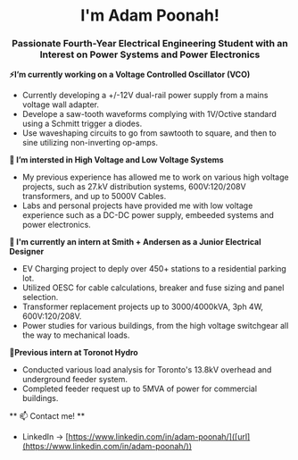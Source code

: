 <h1 align="center">I'm Adam Poonah!</h1>
<h3 align="center">Passionate Fourth-Year Electrical Engineering Student with an Interest on Power Systems and Power Electronics</h3>

 
 **⚡I’m currently working on a Voltage Controlled Oscillator (VCO)**
  - Currently developing a +/-12V dual-rail power supply from a mains voltage wall adapter.
  - Develope a saw-tooth waveforms complying with 1V/Octive standard using a Schmitt trigger a diodes.
  - Use waveshaping circuits to go from sawtooth to square, and then to sine utilizing non-inverting op-amps.

**🌱 I’m intersted in High Voltage and Low Voltage Systems**
  - My previous experience has allowed me to work on various high voltage projects, such as 27.kV distribution systems, 600V:120/208V transformers, and up to 5000V Cables.
  - Labs and personal projects have provided me with low voltage experience such as a DC-DC power supply, embeeded systems and power electronics.

**🔋 I'm currently an intern at Smith + Andersen as a Junior Electrical Designer**
   - EV Charging project to deply over 450+ stations to a residential parking lot.
   - Utilized OESC for cable calculations, breaker and fuse sizing and panel selection.
   - Transformer replacement projects up to 3000/4000kVA, 3ph 4W, 600V:120/208V.
   - Power studies for various buildings, from the high voltage switchgear all the way to mechanical loads.

**💼Previous intern at Toronot Hydro**
  - Conducted various load analysis for Toronto's 13.8kV overhead and underground feeder system.
  - Completed feeder request up to 5MVA of power for commercial buildings. 


** 📫 Contact me! **
- LinkedIn -> [https://www.linkedin.com/in/adam-poonah/]([url](https://www.linkedin.com/in/adam-poonah/))
